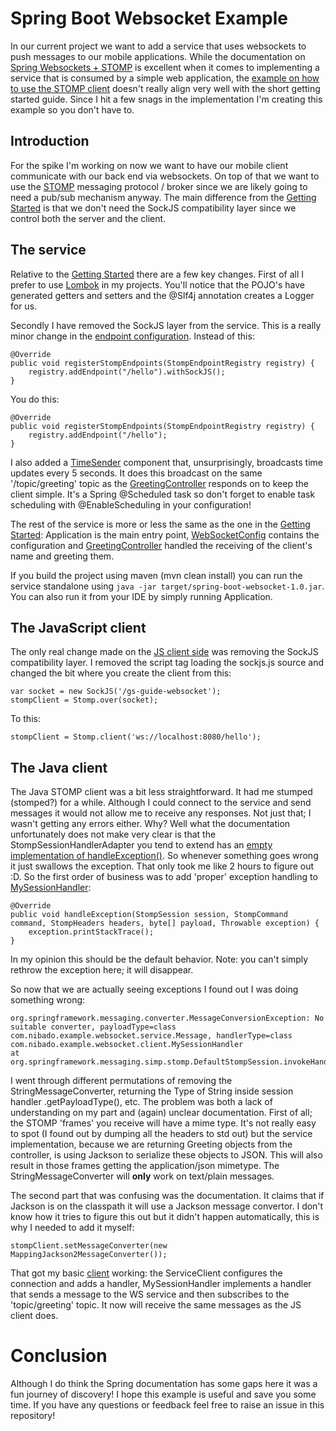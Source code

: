 # Spring Boot Websocket Example

In our current project we want to add a service that uses websockets to push messages to our mobile applications. While the documentation on [Spring Websockets + STOMP](https://spring.io/guides/gs/messaging-stomp-websocket/) is excellent when it comes to implementing a service that is consumed by a simple web application, the [example on how to use the STOMP client](https://docs.spring.io/spring/docs/current/spring-framework-reference/html/websocket.html#websocket-stomp-client) doesn't really align very well with the short getting started guide. Since I hit a few snags in the implementation I'm creating this example so you don't have to.

## Introduction

For the spike I'm working on now we want to have our mobile client communicate with our back end via websockets. On top of that we want to use the [STOMP](http://stomp.github.io/) messaging protocol / broker since we are likely going to need a pub/sub mechanism anyway. The main difference from the [Getting Started](https://spring.io/guides/gs/messaging-stomp-websocket/) is that we don't need the SockJS compatibility layer since we control both the server and the client.

## The service

Relative to the [Getting Started](https://spring.io/guides/gs/messaging-stomp-websocket/) there are a few key changes. First of all I prefer to use [Lombok](https://projectlombok.org/) in my projects. You'll notice that the POJO's have generated getters and setters and the @Slf4j annotation creates a Logger for us.

Secondly I have removed the SockJS layer from the service. This is a really minor change in the [endpoint configuration](https://github.com/nielsutrecht/spring-boot-websocket-client/blob/master/src/main/java/com/nibado/example/websocket/service/WebSocketConfig.java). Instead of this:

    @Override
    public void registerStompEndpoints(StompEndpointRegistry registry) {
        registry.addEndpoint("/hello").withSockJS();
    }

You do this:

    @Override
    public void registerStompEndpoints(StompEndpointRegistry registry) {
        registry.addEndpoint("/hello");
    }
    
I also added a [TimeSender](https://github.com/nielsutrecht/spring-boot-websocket-client/blob/master/src/main/java/com/nibado/example/websocket/service/TimeSender.java) component that, unsurprisingly, broadcasts time updates every 5 seconds. It does this broadcast on the same '/topic/greeting' topic as the [GreetingController](https://github.com/nielsutrecht/spring-boot-websocket-client/blob/master/src/main/java/com/nibado/example/websocket/service/GreetingController.java) responds on to keep the client simple. It's a Spring @Scheduled task so don't forget to enable task scheduling with @EnableScheduling in your configuration!

The rest of the service is more or less the same as the one in the [Getting Started](https://spring.io/guides/gs/messaging-stomp-websocket/): Application is the main entry point, [WebSocketConfig](https://github.com/nielsutrecht/spring-boot-websocket-client/blob/master/src/main/java/com/nibado/example/websocket/service/WebSocketConfig.java) contains the configuration and [GreetingController](https://github.com/nielsutrecht/spring-boot-websocket-client/blob/master/src/main/java/com/nibado/example/websocket/service/GreetingController.java) handled the receiving of the client's name and greeting them. 

If you build the project using maven (mvn clean install) you can run the service standalone using `java -jar target/spring-boot-websocket-1.0.jar`. You can also run it from your IDE by simply running Application.

## The JavaScript client

The only real change made on the [JS client side](https://github.com/nielsutrecht/spring-boot-websocket-client/blob/master/src/main/resources/static/app.js) was removing the SockJS compatibility layer. I removed the script tag loading the sockjs.js source and changed the bit where you create the client from this:

    var socket = new SockJS('/gs-guide-websocket');
    stompClient = Stomp.over(socket);

To this:

    stompClient = Stomp.client('ws://localhost:8080/hello');
    
## The Java client

The Java STOMP client was a bit less straightforward. It had me stumped (stomped?) for a while. Although I could connect to the service and send messages it would not allow me to receive any responses. Not just that; I wasn't getting any errors either. Why? Well what the documentation unfortunately does not make very clear is that the StompSessionHandlerAdapter you tend to extend has an [empty implementation of handleException()](http://grepcode.com/file/repo1.maven.org/maven2/org.springframework/spring-messaging/4.2.0.RELEASE/org/springframework/messaging/simp/stomp/StompSessionHandlerAdapter.java#57). So whenever something goes wrong it just swallows the exception. That only took me like 2 hours to figure out :D. So the first order of business was to add 'proper' exception handling to [MySessionHandler](https://github.com/nielsutrecht/spring-boot-websocket-client/blob/master/src/main/java/com/nibado/example/websocket/client/MySessionHandler.java): 

    @Override
    public void handleException(StompSession session, StompCommand command, StompHeaders headers, byte[] payload, Throwable exception) {
        exception.printStackTrace();
    }

In my opinion this should be the default behavior. Note: you can't simply rethrow the exception here; it will disappear. 

So now that we are actually seeing exceptions I found out I was doing something wrong:

    org.springframework.messaging.converter.MessageConversionException: No suitable converter, payloadType=class com.nibado.example.websocket.service.Message, handlerType=class com.nibado.example.websocket.client.MySessionHandler
	at org.springframework.messaging.simp.stomp.DefaultStompSession.invokeHandler(DefaultStompSession.java:443)
    
I went through different permutations of removing the StringMessageConverter, returning the Type of String inside session handler .getPayloadType(), etc. The problem was both a lack of understanding on my part and (again) unclear documentation. First of all; the STOMP 'frames' you receive will have a mime type. It's not really easy to spot (I found out by dumping all the headers to std out) but the service implementation, because we are returning Greeting objects from the controller, is using Jackson to serialize these objects to JSON. This will also result in those frames getting the application/json mimetype. The StringMessageConverter will **only** work on text/plain messages.

The second part that was confusing was the documentation. It claims that if Jackson is on the classpath it will use a Jackson message convertor.  I don't know how it tries to figure this out but it didn't happen automatically, this is why I needed to add it myself:

    stompClient.setMessageConverter(new MappingJackson2MessageConverter());
    
That got my basic [client](https://github.com/nielsutrecht/spring-boot-websocket-client/tree/master/src/main/java/com/nibado/example/websocket/client) working: the ServiceClient configures the connection and adds a handler, MySessionHandler implements a handler that sends a message to the WS service and then subscribes to the 'topic/greeting' topic. It now will receive the same messages as the JS client does. 

# Conclusion

Although I do think the Spring documentation has some gaps here it was a fun journey of discovery! I hope this example is useful and save you some time. If you have any questions or feedback feel free to raise an issue in this repository!
